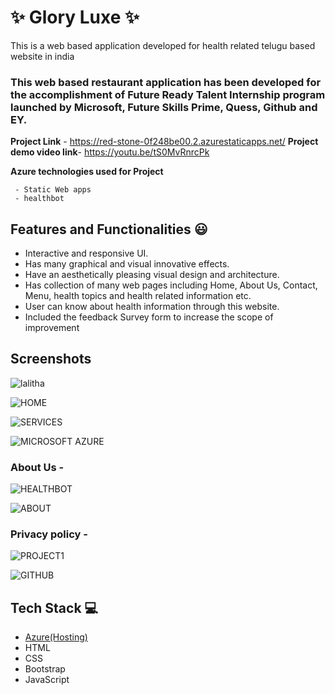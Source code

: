 
# ✨ Glory Luxe  ✨

This is a web based application developed for health related telugu based website in india

### This web based restaurant application has been developed for the accomplishment of Future Ready Talent Internship program launched by Microsoft, Future Skills Prime, Quess, Github and EY.


**Project Link** - https://red-stone-0f248be00.2.azurestaticapps.net/
**Project demo video link**- https://youtu.be/tS0MvRnrcPk

**Azure technologies used for Project**

     - Static Web apps
     - healthbot

## Features and Functionalities 😃

- Interactive and responsive UI.
- Has many graphical and visual innovative effects.
- Have an aesthetically pleasing visual design and architecture.
- Has collection of many web pages including Home, About Us, Contact, Menu, health topics and health related information etc.
- User can know about health information through this website.
- Included the feedback Survey form to increase the scope of improvement 

## Screenshots
![lalitha](https://user-images.githubusercontent.com/114738385/208388053-e8f87a6f-dae3-4dc1-a8b0-14851f46b6ac.png)

 
![HOME](https://user-images.githubusercontent.com/114738385/206972750-401f3b6c-bae8-4d03-974f-9888048e7449.jpg)

![SERVICES](https://user-images.githubusercontent.com/114738385/206972762-26d4199c-b683-474e-978f-8188c02aae2c.jpg)

   
![MICROSOFT AZURE](https://user-images.githubusercontent.com/114738385/206972834-ee22712c-cc4c-481c-8535-8f8aabe4966c.jpg)

### About Us -


![HEALTHBOT](https://user-images.githubusercontent.com/114738385/206972823-6c97301c-4c2d-4fb6-9c76-c9dbdb095c6e.jpg)

![ABOUT](https://user-images.githubusercontent.com/114738385/206972731-0fbebb23-d13e-4ae4-a0f3-013f73b8d421.jpg)



### Privacy policy -


![PROJECT1](https://user-images.githubusercontent.com/114738385/206972804-0df24a9a-47ea-4e30-a0b0-f2103d06d1ee.jpg)

![GITHUB](https://user-images.githubusercontent.com/114738385/206972922-aa6d4873-2a2d-47b7-b9cc-8f661a51d71f.jpg)


## Tech Stack 💻

- [Azure(Hosting)](https://azure.microsoft.com/en-in/features/azure-portal/)
- HTML
- CSS
- Bootstrap
- JavaScript
